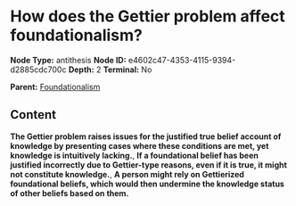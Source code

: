 # How does the Gettier problem affect foundationalism?

**Node Type:** antithesis
**Node ID:** e4602c47-4353-4115-9394-d2885cdc700c
**Depth:** 2
**Terminal:** No

**Parent:** [Foundationalism](foundationalism.md)

## Content

**The Gettier problem raises issues for the justified true belief account of knowledge by presenting cases where these conditions are met, yet knowledge is intuitively lacking.**, **If a foundational belief has been justified incorrectly due to Gettier-type reasons, even if it is true, it might not constitute knowledge.**, **A person might rely on Gettierized foundational beliefs, which would then undermine the knowledge status of other beliefs based on them.**
